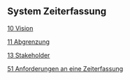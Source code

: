 ## System Zeiterfassung
[10 Vision](timeLoggingVision.md)

[11 Abgrenzung](timeLoggingScope.md)

[13 Stakeholder](timeLoggingStakeholders.md)

[51 Anforderungen an eine Zeiterfassung](timeLoggingRequirements.md)

